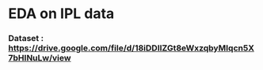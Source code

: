 # EDA on IPL data
### Dataset : https://drive.google.com/file/d/18iDDIIZGt8eWxzqbyMIqcn5X7bHINuLw/view
